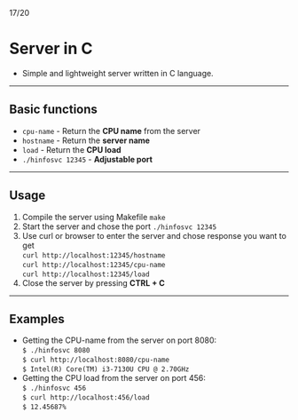 17/20
# Server in C
* Simple and lightweight server written in C language.
---
## Basic functions
* `cpu-name` - Return the **CPU name** from the server
* `hostname` - Return the **server name**
* `load` - Return the **CPU load**
* `./hinfosvc 12345` - **Adjustable port**
---
## Usage
1. Compile the server using Makefile
    `make`
2. Start the server and chose the port
    `./hinfosvc 12345`
3. Use curl or browser to enter the server and chose response you want to get\
    `curl http://localhost:12345/hostname`\
    `curl http://localhost:12345/cpu-name`\
    `curl http://localhost:12345/load`
4. Close the server by pressing **CTRL + C**
---
## Examples
* Getting the CPU-name from the server on port 8080:\
`$ ./hinfosvc 8080`\
`$ curl http://localhost:8080/cpu-name`\
`$ Intel(R) Core(TM) i3-7130U CPU @ 2.70GHz`
* Getting the CPU load from the server on port 456:\
`$ ./hinfosvc 456`\
`$ curl http://localhost:456/load`\
`$ 12.45687%`
